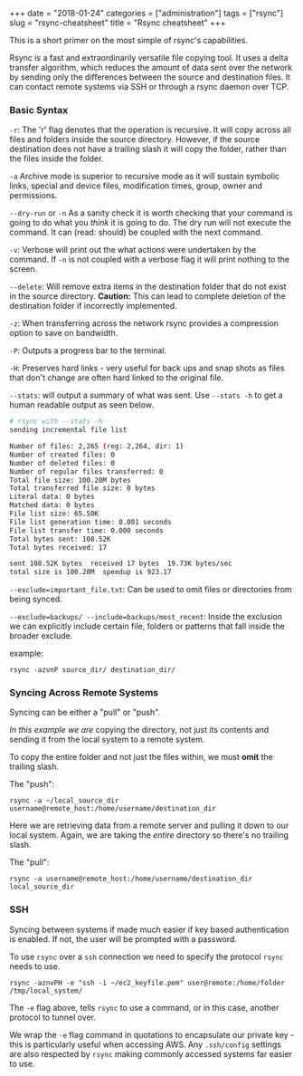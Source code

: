 +++
date = "2018-01-24"
categories = ["administration"]
tags = ["rsync"]
slug = "rsync-cheatsheet"
title = "Rsync cheatsheet"
+++

This is a short primer on the most simple of rsync's capabilities.

Rsync is a fast and extraordinarily versatile file copying tool. It uses
a delta transfer algorithm, which reduces the amount of data sent over
the network by sending only the differences between the source and
destination files. It can contact remote systems via SSH or through a
rsync daemon over TCP.

### Basic Syntax

`-r`: The 'r' flag denotes that the operation is recursive.
It will copy across all files and folders inside the source directory.
However, if the source destination does not have a trailing slash it
will copy the folder, rather than the files inside the folder.

`-a` Archive mode is superior to recursive mode as it will
sustain symbolic links, special and device files, modification times,
group, owner and permissions.

`--dry-run` or `-n` As a sanity check it is
worth checking that your command is going to do what you _think_ it is
going to do. The dry run will not execute the command. It can (read:
should) be coupled with the next command.

`-v`: Verbose will print out the what actions were
undertaken by the command. If `-n` is not coupled with a
verbose flag it will print nothing to the screen.

`--delete`: Will remove extra items in the destination
folder that do not exist in the source directory. **Caution:** This can
lead to complete deletion of the destination folder if incorrectly
implemented.

`-z`: When transferring across the network rsync provides a
compression option to save on bandwidth.

`-P`: Outputs a progress bar to the terminal.

`-H`: Preserves hard links - very useful for back ups and snap shots as files that don't change are often hard linked to the original file.

`--stats`: will output a summary of what was sent. Use `--stats -h` to get a human readable output as seen below.

```sh
# rsync with --stats -h
sending incremental file list

Number of files: 2,265 (reg: 2,264, dir: 1)
Number of created files: 0
Number of deleted files: 0
Number of regular files transferred: 0
Total file size: 100.20M bytes
Total transferred file size: 0 bytes
Literal data: 0 bytes
Matched data: 0 bytes
File list size: 65.50K
File list generation time: 0.001 seconds
File list transfer time: 0.000 seconds
Total bytes sent: 108.52K
Total bytes received: 17

sent 108.52K bytes  received 17 bytes  19.73K bytes/sec
total size is 100.20M  speedup is 923.17
```

`--exclude=important_file.txt`: Can be used to omit files
or directories from being synced.

`--exclude=backups/ --include=backups/most_recent`: Inside
the exclusion we can explicitly include certain file, folders or
patterns that fall inside the broader exclude.


example:

    rsync -azvnP source_dir/ destination_dir/

### Syncing Across Remote Systems

Syncing can be either a "pull" or "push".

_In this example we are_ copying the directory, not just its contents and sending it from the local system to a remote system.

To copy the entire folder and not just the files within, we must **omit** the trailing slash.

The "push":

    rsync -a ~/local_source_dir username@remote_host:/home/username/destination_dir

Here we are retrieving data from a remote server and pulling it down to our local system. Again, we are taking the _entire_ directory so there's no trailing slash.

The "pull":

    rsync -a username@remote_host:/home/username/destination_dir local_source_dir

### SSH

Syncing between systems if made much easier if key based authentication
is enabled. If not, the user will be prompted with a password.

To use `rsync` over a `ssh` connection we need to specify the protocol `rsync` needs to use.

`rsync -aznvPH -e "ssh -i ~/ec2_keyfile.pem" user@remote:/home/folder /tmp/local_system/`

The `-e` flag above, tells `rsync` to use a command, or in this case, another protocol to tunnel over.

We wrap the `-e` flag command in quotations to encapsulate our private key - this is particularly useful when accessing AWS. Any `.ssh/config` settings are also respected by `rsync` making commonly accessed systems far easier to use.
